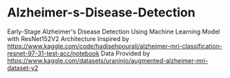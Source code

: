 # Alzheimer-s-Disease-Detection
Early-Stage Alzheimer's Disease Detection Using Machine Learning Model with ResNet152V2 Architecture
Inspired by https://www.kaggle.com/code/hadisehpourali/alzheimer-mri-classification-resnet-97-31-test-acc/notebook
Data Provided by https://www.kaggle.com/datasets/uraninjo/augmented-alzheimer-mri-dataset-v2
